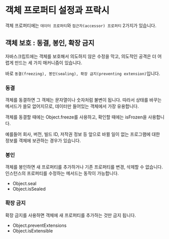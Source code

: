 # 객체 프로퍼티 설정과 프락시

객체 프로퍼티에는 `데이터 프로퍼티`와 `접근자(accessor) 프로퍼티` 2가지가 있습니다.

## 객체 보호 : 동결, 봉인, 확장 금지

자바스크립트에는 객체를 보호해서 의도하지 않은 수정을 막고, 의도적인 공격은 더 어렵게 만드는 세 가지 매커니즘이 있습니다.

바로 `동결(freezing), 봉인(sealing), 확장 금지(preventing extension)`입니다.

### 동결

객체를 동결하면 그 객체는 문자열이나 숫자처럼 불변이 됩니다. 따라서 상태를 바꾸는 메서드가 쓸모 없어지므로, 데이터만 들어있는 객체에서 가장 유용합니다.

객체를 동결할 때에는 Object.freeze를 사용하고, 확인할 때에는 isFrozen을 사용합니다.

예를들어 회사, 버전, 빌드 ID, 저작권 정보 등 앞으로 바뀔 일이 없는 프로그램에 대한 정보를 객체에 보관하는 경우가 있습니다.

### 봉인

객체를 봉인하면 새 프로퍼티를 추가하거나 기존 프로퍼티를 변경, 삭제할 수 없습니다. 인스턴스의 프로퍼티를 수정하는 메서드는 동작이 가능합니다.

- Object.seal
- Object.isSealed

### 확장 금지

확장 금지를 사용하면 객체에 새 프로퍼티를 추가하는 것만 금지 됩니다.

- Object.preventExtensions
- Object.isExtensible
